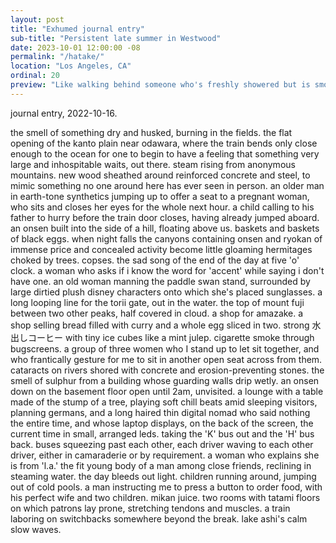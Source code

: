 ```yaml
---
layout: post
title: "Exhumed journal entry"
sub-title: "Persistent late summer in Westwood"
date: 2023-10-01 12:00:00 -08
permalink: "/hatake/"
location: "Los Angeles, CA"
ordinal: 20
preview: "Like walking behind someone who's freshly showered but is smoking a cigarette, while a tangle of hunsuckles offgasses one block down."
---
```

journal entry, 2022-10-16.

the smell of something dry and husked, burning in the fields. the flat opening of the kanto plain near odawara, where the train bends only close enough to the ocean for one to begin to have a feeling that something very large and inhospitable waits, out there. steam rising from anonymous mountains. new wood sheathed around reinforced concrete and steel, to mimic something no one around here has ever seen in person. an older man in earth-tone synthetics jumping up to offer a seat to a pregnant woman, who sits and closes her eyes for the whole next hour. a child calling to his father to hurry before the train door closes, having already jumped aboard. an onsen built into the side of a hill, floating above us. baskets and baskets of black eggs. when night falls the canyons containing onsen and ryokan of immense price and concealed activity become little gloaming hermitages choked by trees. copses. the sad song of the end of the day at five 'o' clock. a woman who asks if i know the word for 'accent' while saying i don't have one. an old woman manning the paddle swan stand, surrounded by large dirtied plush disney characters onto which she's placed sunglasses. a long looping line for the torii gate, out in the water. the top of mount fuji between two other peaks, half covered in cloud. a shop for amazake. a shop selling bread filled with curry and a whole egg sliced in two. strong 水出しコーヒー with tiny ice cubes like a mint julep. cigarette smoke through bugscreens. a group of three women who I stand up to let sit together, and who frantically gesture for me to sit in another open seat across from them. cataracts on rivers shored with concrete and erosion-preventing stones. the smell of sulphur from a building whose guarding walls drip wetly. an onsen down on the basement floor open until 2am, unvisited. a lounge with a table made of the stump of a tree, playing soft chill beats amid sleeping visitors, planning germans, and a long haired thin digital nomad who said nothing the entire time, and whose laptop displays, on the back of the screen, the current time in small, arranged leds. taking the 'K' bus out and the 'H' bus back. buses squeezing past each other, each driver waving to each other driver, either in camaraderie or by requirement. a woman who explains she is from 'l.a.' the fit young body of a man among close friends, reclining in steaming water. the day bleeds out light. children running around, jumping out of cold pools. a man instructing me to press a button to order food, with his perfect wife and two children. mikan juice. two rooms with tatami floors on which patrons lay prone, stretching tendons and muscles. a train laboring on switchbacks somewhere beyond the break. lake ashi's calm slow waves.
